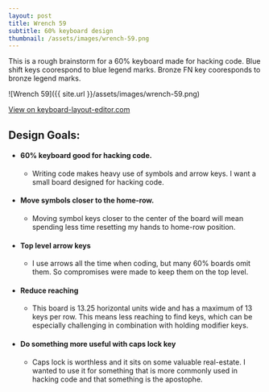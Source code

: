 ```yaml
---
layout: post
title: Wrench 59
subtitle: 60% keyboard design
thumbnail: /assets/images/wrench-59.png
---
```


This is a rough brainstorm for a 60% keyboard made for hacking code. Blue shift keys coorespond to blue legend marks. Bronze FN key cooresponds to bronze legend marks.

![Wrench 59]({{ site.url }}/assets/images/wrench-59.png)

[View on keyboard-layout-editor.com](http://www.keyboard-layout-editor.com/##@_backcolor=%23000000&name=Wrench%2059&author=%2F@DavidMann10k&notes=This%20is%20a%20rough%20brainstorm%20for%20a%2060%25%20keyboard%20made%20for%20hacking%20code.%20Blue%20shift%20keys%20coorespond%20to%20blue%20legend%20marks%20on%20the%20top.%20Bronze%20FN%20key%20cooresponds%20to%20bronze%20legend%20marks%20on%20the%20front%20of%20they%20keys.%0A%0ADesign%20Goals%2F:%0A*%20Make%20a%2060%25%20keyboard%20good%20for%20hacking%20code.%0A%20%20*%20Writing%20code%20makes%20heavy%20use%20of%20symbols%20and%20arrow%20keys.%20I%20want%20a%20small%20board%20designed%20for%20hacking%20code.%0A*%20Move%20symbols%20closer%20to%20the%20home-row.%0A%20%20*%20There%20are%20many%20symbols%20that%20are%20placed%20inconveniently%20on%20a%20standard%20board.%20By%20moving%20those%20symbols%20closer%20to%20the%20center%20of%20the%20board%20my%20hope%20is%20that%20I%20will%20spend%20less%20time%20resetting%20my%20hands%20to%20home-row%20position.%0A*%20Top%20level%20arrow%20keys%0A%20%20*%20There%20are%20many%2060%25%20boards%20that%20omit%20the%20arrow%20keys,%20but%20for%20hacking%20code%20that's%20a%20compromise%20I%20am%20not%20willing%20to%20make.%0A*%20Reduce%20reaching%0A%20%20*%20This%20board%20is%2013.25%20horizontal%20units%20wide%20and%20has%20a%20maximum%20of%2013%20keys%20per%20row.%20This%20means%20less%20reaching%20to%20find%20keys,%20which%20can%20be%20especially%20challenging%20incombination%20with%20modifier%20keys.%0A*%20Do%20something%20more%20useful%20with%20caps%20lock%20key%0A%20%20*%20Caps%20lock%20is%20worthless%20and%20it%20sits%20on%20some%20valuable%20real-estate.%20I%20wanted%20to%20use%20it%20for%20something%20that%20more%20commonly%20used%20in%20hacking%20code%20and%20that's%20definitely%20the%20apostophe.&background_name=Steel%20brushed%20light&style=background-image%2F:%20url('%2F%2Fbg%2F%2Fmetal%2F%2Firon%2F_texture1744.jpg')%2F%3B%3B&switchMount=cherry&switchBrand=cherry&switchType=MX1A-F1xx&plate:true%3B&@_c=%23434343&t=%23236B8E%0A%0A%0A%0A%23A67D3D&sb=outemu&st=PG150Q01-1&a:5&f:5%3B&=~%0Aesc%0A%0A%0A%60&_c=%23E6E8FA&t=%23236B8E%3B&=F1%0A1&=F2%0A2&=F3%0A3&=F4%0A4&=F5%0A5&=F6%0A6&=F7%0A7&=F8%0A8&=F9%0A9&=F10%0A0&_c=%23434343%3B&=F11%0ADEL&_w:1.25%3B&=F12%0A%E2%86%90%3B&@_t=%23000000%0A%0A%0A%0A%23A67D3D&a:7&w:1.25%3B&=%3Ci%20class%2F='kb%20kb-Line-Start-End'%3E%3C%2F%2Fi%3E%0A%0A%0A%0ACAPS&_c=%23E6E8FA&t=%23236B8E%0A%0A%0A%0A%23A67D3D&a:5%3B&=%0Aq%0A%0A%0A%2F%2F&=%0Aw%0A%0A%0A%7C&=%0Ae%0A%0A%0A%5C&_t=%23236B8E%3B&=%0Ar&=%0At&=%0Ay&=%0Au&=%0Ai&=%0Ao&=%0Ap&_c=%23878787%3B&=%7B%0A%5B&=%7D%0A%5D%3B&@_t=%23236B8E%0A%0A%0A%0A%23A67D3D&w2:1.5%3B&=%22%0A'%0A%0A%0A!&_x:0.5&c=%23E6E8FA%3B&=%0Aa%0A%0A%0A%2F@&=%0As%0A%0A%0A%23&=%0Ad%0A%0A%0A$&=%0Af%0A%0A%0A%25%0A%0A-&=%0Ag%0A%0A%0A%5E&=%0Ah%0A%0A%0A%2F&%0A%0A-&=%0Aj%0A%0A%0A*&=%0Ak%0A%0A%0A%2F_&=%0Al%0A%0A%0A-&_c=%23878787&t=%23236B8E%3B&=%2F:%0A%2F%3B&_c=%23434343&t=%23000000&a:7&w:1.75%3B&=%E2%86%B5%3B&@_c=%23236B8E&w:2%3B&=SHIFT&_c=%23E6E8FA&t=%23236B8E%0A%0A%0A%0A%23A67D3D&a:5%3B&=%0Az%0A%0A%0A+&=%0Ax%0A%0A%0A%2F=&_t=%23236B8E%3B&=%0Ac&=%0Av&=%0Ab&=%0An&=%0Am&_c=%23878787%3B&=%3C%0A,&=%3E%0A.&_c=%23B22222&t=%23000000%0A%0A%0A%0A%23A67D3D&a:7%3B&=%2F&uarr%2F%3B%0A%0A%0A%0APG%3Ci%20class%2F='fa%20fa-caret-up'%3E%3C%2F%2Fi%3E&_c=%23236B8E&t=%23000000&w:1.25%3B&=SHIFT%3B&@_c=%23434343&a:6&w:1.25%3B&=CTLR&_a:7&w:1.25%3B&=WIN&_w:1.25%3B&=ALT&_w:4%3B&=&_w:1.25%3B&=ALT&_c=%23A67D3D&w:1.25%3B&=FN&_c=%23B22222&t=%23000000%0A%0A%0A%0A%23A67D3D%3B&=%2F&larr%2F%3B%0A%0A%0A%0AHOME&=%2F&darr%2F%3B%0A%0A%0A%0APG%3Ci%20class%2F='fa%20fa-caret-down'%3E%3C%2F%2Fi%3E&=%2F&rarr%2F%3B%0A%0A%0A%0AEND)

## Design Goals:
* #### 60% keyboard good for hacking code.
  * Writing code makes heavy use of symbols and arrow keys. I want a small board designed for hacking code.
* #### Move symbols closer to the home-row.
  * Moving symbol keys closer to the center of the board will mean spending less time resetting my hands to home-row position.
* #### Top level arrow keys
  * I use arrows all the time when coding, but many 60% boards omit them. So compromises were made to keep them on the top level.
* #### Reduce reaching
  * This board is 13.25 horizontal units wide and has a maximum of 13 keys per row. This means less reaching to find keys, which can be especially challenging in combination with holding modifier keys.
* #### Do something more useful with caps lock key
  * Caps lock is worthless and it sits on some valuable real-estate. I wanted to use it for something that is more commonly used in hacking code and that something is the apostophe.

